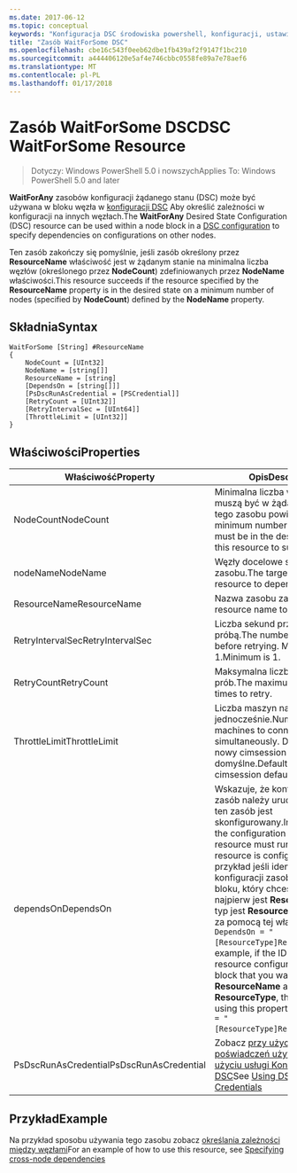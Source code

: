```yaml
---
ms.date: 2017-06-12
ms.topic: conceptual
keywords: "Konfiguracja DSC środowiska powershell, konfiguracji, ustawienia"
title: "Zasób WaitForSome DSC"
ms.openlocfilehash: cbe16c543f0eeb62dbe1fb439af2f9147f1bc210
ms.sourcegitcommit: a444406120e5af4e746cbbc0558fe89a7e78aef6
ms.translationtype: MT
ms.contentlocale: pl-PL
ms.lasthandoff: 01/17/2018
---
```

# <a name="dsc-waitforsome-resource"></a><span data-ttu-id="91c5b-103">Zasób WaitForSome DSC</span><span class="sxs-lookup"><span data-stu-id="91c5b-103">DSC WaitForSome Resource</span></span>

> <span data-ttu-id="91c5b-104">Dotyczy: Windows PowerShell 5.0 i nowszych</span><span class="sxs-lookup"><span data-stu-id="91c5b-104">Applies To: Windows PowerShell 5.0 and later</span></span>

<span data-ttu-id="91c5b-105">**WaitForAny** zasobów konfiguracji żądanego stanu (DSC) może być używana w bloku węzła w [konfiguracji DSC](configurations.md) Aby określić zależności w konfiguracji na innych węzłach.</span><span class="sxs-lookup"><span data-stu-id="91c5b-105">The **WaitForAny** Desired State Configuration (DSC) resource can be used within a node block in a [DSC configuration](configurations.md) to specify dependencies on configurations on other nodes.</span></span>

<span data-ttu-id="91c5b-106">Ten zasób zakończy się pomyślnie, jeśli zasób określony przez **ResourceName** właściwość jest w żądanym stanie na minimalna liczba węzłów (określonego przez **NodeCount**) zdefiniowanych przez **NodeName**  właściwości.</span><span class="sxs-lookup"><span data-stu-id="91c5b-106">This resource succeeds if the resource specified by the **ResourceName** property is in the desired state on a minimum number of nodes (specified by **NodeCount**) defined by the **NodeName** property.</span></span> 


## <a name="syntax"></a><span data-ttu-id="91c5b-107">Składnia</span><span class="sxs-lookup"><span data-stu-id="91c5b-107">Syntax</span></span>

```
WaitForSome [String] #ResourceName
{
    NodeCount = [UInt32]
    NodeName = [string[]]
    ResourceName = [string]
    [DependsOn = [string[]]]
    [PsDscRunAsCredential = [PSCredential]]
    [RetryCount = [UInt32]]
    [RetryIntervalSec = [UInt64]]
    [ThrottleLimit = [UInt32]]
}
```

## <a name="properties"></a><span data-ttu-id="91c5b-108">Właściwości</span><span class="sxs-lookup"><span data-stu-id="91c5b-108">Properties</span></span>

|  <span data-ttu-id="91c5b-109">Właściwość</span><span class="sxs-lookup"><span data-stu-id="91c5b-109">Property</span></span>  |  <span data-ttu-id="91c5b-110">Opis</span><span class="sxs-lookup"><span data-stu-id="91c5b-110">Description</span></span>   | 
|---|---| 
| <span data-ttu-id="91c5b-111">NodeCount</span><span class="sxs-lookup"><span data-stu-id="91c5b-111">NodeCount</span></span>| <span data-ttu-id="91c5b-112">Minimalna liczba węzłów, które muszą być w żądanym stanie dla tego zasobu powiodło się.</span><span class="sxs-lookup"><span data-stu-id="91c5b-112">The minimum number of nodes that must be in the desired state for this resource to succeed.</span></span>|
| <span data-ttu-id="91c5b-113">nodeName</span><span class="sxs-lookup"><span data-stu-id="91c5b-113">NodeName</span></span>| <span data-ttu-id="91c5b-114">Węzły docelowe są zależne od zasobu.</span><span class="sxs-lookup"><span data-stu-id="91c5b-114">The target nodes of the resource to depend on.</span></span>| 
| <span data-ttu-id="91c5b-115">ResourceName</span><span class="sxs-lookup"><span data-stu-id="91c5b-115">ResourceName</span></span>| <span data-ttu-id="91c5b-116">Nazwa zasobu zależne.</span><span class="sxs-lookup"><span data-stu-id="91c5b-116">The resource name to depend on.</span></span>| 
| <span data-ttu-id="91c5b-117">RetryIntervalSec</span><span class="sxs-lookup"><span data-stu-id="91c5b-117">RetryIntervalSec</span></span>| <span data-ttu-id="91c5b-118">Liczba sekund przed ponowną próbą.</span><span class="sxs-lookup"><span data-stu-id="91c5b-118">The number of seconds before retrying.</span></span> <span data-ttu-id="91c5b-119">Minimalną jest 1.</span><span class="sxs-lookup"><span data-stu-id="91c5b-119">Minimum is 1.</span></span>| 
| <span data-ttu-id="91c5b-120">RetryCount</span><span class="sxs-lookup"><span data-stu-id="91c5b-120">RetryCount</span></span>| <span data-ttu-id="91c5b-121">Maksymalna liczba ponownych prób.</span><span class="sxs-lookup"><span data-stu-id="91c5b-121">The maximum number of times to retry.</span></span>| 
| <span data-ttu-id="91c5b-122">ThrottleLimit</span><span class="sxs-lookup"><span data-stu-id="91c5b-122">ThrottleLimit</span></span>| <span data-ttu-id="91c5b-123">Liczba maszyn nawiązać jednocześnie.</span><span class="sxs-lookup"><span data-stu-id="91c5b-123">Number of machines to connect simultaneously.</span></span> <span data-ttu-id="91c5b-124">Domyślna to nowy cimsession domyślne.</span><span class="sxs-lookup"><span data-stu-id="91c5b-124">Default is new-cimsession default.</span></span>| 
| <span data-ttu-id="91c5b-125">dependsOn</span><span class="sxs-lookup"><span data-stu-id="91c5b-125">DependsOn</span></span> | <span data-ttu-id="91c5b-126">Wskazuje, że konfiguracja inny zasób należy uruchomić przed ten zasób jest skonfigurowany.</span><span class="sxs-lookup"><span data-stu-id="91c5b-126">Indicates that the configuration of another resource must run before this resource is configured.</span></span> <span data-ttu-id="91c5b-127">Na przykład jeśli identyfikator konfiguracji zasobu skryptu bloku, który chcesz uruchomić najpierw jest __ResourceName__ i jej typ jest __ResourceType__, składnia za pomocą tej właściwości jest `DependsOn = "[ResourceType]ResourceName"`.</span><span class="sxs-lookup"><span data-stu-id="91c5b-127">For example, if the ID of the resource configuration script block that you want to run first is __ResourceName__ and its type is __ResourceType__, the syntax for using this property is `DependsOn = "[ResourceType]ResourceName"`.</span></span>|
| <span data-ttu-id="91c5b-128">PsDscRunAsCredential</span><span class="sxs-lookup"><span data-stu-id="91c5b-128">PsDscRunAsCredential</span></span> | <span data-ttu-id="91c5b-129">Zobacz [przy użyciu poświadczeń użytkownika przy użyciu usługi Konfiguracja DSC](https://docs.microsoft.com/en-us/powershell/dsc/runasuser)</span><span class="sxs-lookup"><span data-stu-id="91c5b-129">See [Using DSC with User Credentials](https://docs.microsoft.com/en-us/powershell/dsc/runasuser)</span></span> |


## <a name="example"></a><span data-ttu-id="91c5b-130">Przykład</span><span class="sxs-lookup"><span data-stu-id="91c5b-130">Example</span></span>

<span data-ttu-id="91c5b-131">Na przykład sposobu używania tego zasobu zobacz [określania zależności między węzłami](crossNodeDependencies.md)</span><span class="sxs-lookup"><span data-stu-id="91c5b-131">For an example of how to use this resource, see [Specifying cross-node dependencies](crossNodeDependencies.md)</span></span>

